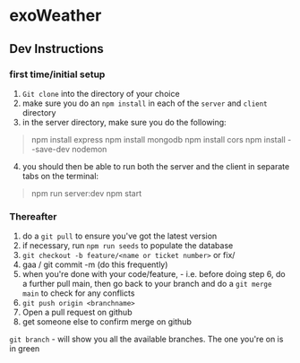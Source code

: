 # exoWeather
## Dev Instructions
### first time/initial setup
1. `Git clone` into the directory of your choice
2. make sure you do an `npm install` in each of the `server` and `client` directory
3. in the server directory, make sure you do the following:
  > npm install express 
  > npm install mongodb 
  > npm install cors
  > npm install --save-dev nodemon
4. you should then be able to run both the server and the client in separate tabs on the terminal:
  > npm run server:dev
  > npm start

### Thereafter
1. do a `git pull` to ensure you've got the latest version
2. if necessary, run `npm run seeds` to populate the database
3. `git checkout -b feature/<name or ticket number>` or fix/<name or ticket number>
4. gaa / git commit -m (do this frequently)
5. when you're done with your code/feature, - i.e. before doing step 6, do a further pull main, then go back to your branch and do a `git merge main` to check for any conflicts
6. `git push origin <branchname>`
7. Open a pull request on github
8. get someone else to confirm merge on github

`git branch` - will show you all the available branches. The one you're on is in green
